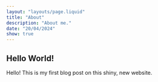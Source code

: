 ```yaml
---
layout: "layouts/page.liquid"
title: "About"
description: "About me."
date: "20/04/2024"
show: true
---
```


## Hello World!

Hello! This is my first blog post on this shiny, new website.